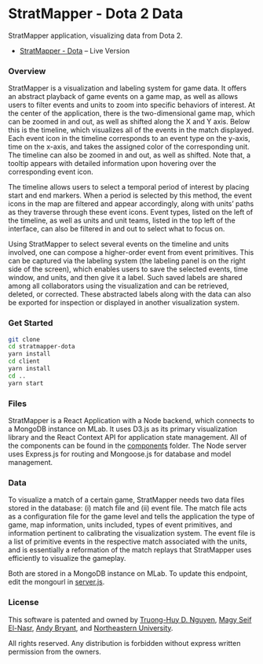 # StratMapper - Dota 2 Data

StratMapper application, visualizing data from Dota 2.

- [StratMapper - Dota](https://stratmapper-dota-v2.herokuapp.com) – Live Version

### Overview
StratMapper is a visualization and labeling system for game data. It offers an abstract playback of game events on a game map, as well as allows users to filter events and units to zoom into specific behaviors of interest. At the center of the application, there is the two-dimensional game map, which can be zoomed in and out, as well as shifted along the X and Y axis. Below this is the timeline, which visualizes all of the events in the match displayed. Each event icon in the timeline corresponds to an event type on the y-axis, time on the x-axis, and takes the assigned color of the corresponding unit. The timeline can also be zoomed in and out, as well as shifted. Note that, a tooltip appears with detailed information upon hovering over the corresponding event icon.

The timeline allows users to select a temporal period of interest by placing start and end markers. When a period is selected by this method, the event icons in the map are filtered and appear accordingly, along with units’ paths as they traverse through these event icons. Event types, listed on the left of the timeline, as well as units and unit teams, listed in the top left of the interface, can also be filtered in and out to select what to focus on.

Using StratMapper to select several events on the timeline and units involved, one can compose a higher-order event from event primitives. This can be captured via the labeling system (the labeling panel is on the right side of the screen), which enables users to save the selected events, time window, and units, and then give it a label. Such saved labels are shared among all collaborators using the visualization and can be retrieved, deleted, or corrected. These abstracted labels along with the data can also be exported for inspection or displayed in another visualization system.

### Get Started

```sh
git clone
cd stratmapper-dota
yarn install
cd client
yarn install
cd ..
yarn start
```

### Files

StratMapper is a React Application with a Node backend, which connects to a MongoDB instance on MLab. It uses D3.js as its primary visualization library and the React Context API for application state management. All of the components can be found in the [components](/client/src/components) folder. The Node server uses Express.js for routing and Mongoose.js for database and model management.

### Data

To visualize a match of a certain game, StratMapper needs two data files stored in the database: (i) match file and (ii) event file. The match file acts as a configuration file for the game level and tells the application the type of game, map information, units included, types of event primitives, and information pertinent to calibrating the visualization system. The event file is a list of primitive events in the respective match associated with the units, and is essentially a reformation of the match replays that StratMapper uses efficiently to visualize the gameplay.

Both are stored in a MongoDB instance on MLab. To update this endpoint, edit the mongourl in [server.js](server.js).

### License
This software is patented and owned by [Truong-Huy D. Nguyen](https://github.com/truonghuy), [Magy Seif El-Nasr](https://camd.northeastern.edu/faculty/magy-seif-el-nasr/), [Andy Bryant](https://github.com/andymbryant), and [Northeastern University](https://www.khoury.northeastern.edu/).

All rights reserved. Any distribution is forbidden without express written permission from the owners.
